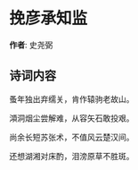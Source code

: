 # 挽彦承知监

**作者**: 史尧弼

## 诗词内容

蚤年独出弃𦈡关，肯作辕驹老故山。

澒洞烟尘尝解难，从容矢石敢投艰。

尚余长短苏张术，不值风云楚汉间。

还想湖湘对床酌，泪滂原草不胜斑。

